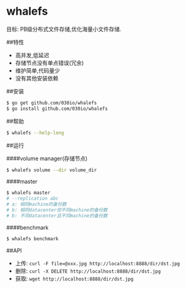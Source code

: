 # whalefs
目标: PB级分布式文件存储,优化海量小文件存储.

##特性

-   高并发,低延迟
-   存储节点没有单点错误(冗余)
-   维护简单,代码量少
-   没有其他安装依赖

##安装

```sh
$ go get github.com/030io/whalefs
$ go install github.com/030io/whalefs
```

##帮助

```sh
$ whalefs --help-long
```

##运行

####volume manager(存储节点)

```sh
$ whalefs volume --dir volume_dir
```

####master

```sh
$ whalefs master
# --replication abc
# a: 相同machine的备份数
# b: 相同datacenter但不同machine的备份数
# b: 不同datacenter且不同machine的备份数
```

####benchmark

```sh
$ whalefs benchmark
```

##API

-	上传:  `curl -F file=@xxx.jpg http://localhost:8888/dir/dst.jpg`
-	删除: `curl -X DELETE http://localhost:8888/dir/dst.jpg`
-	获取: `wget http://localhost:8888/dir/dst.jpg`